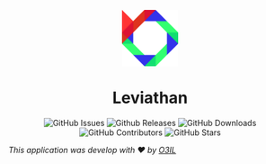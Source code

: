 ﻿<p align="center">
  <img align="center" src="./Leviathan.png" width="100px">
</p>

<h1 align="center">
  Leviathan
</h1>

<p align="center">
  <a style="text-decoration:none" href="https://github.com/O3IL/Leviathan/issues">
    <img src="https://img.shields.io/github/issues/O3IL/Leviathan.svg?style=flat-square" alt="GitHub Issues" />
  </a>
  <a style="text-decoration:none" href="https://github.com/O3IL/Leviathan/releases/releases">
    <img src="https://img.shields.io/github/release/O3IL/Leviathan.svg?style=flat-square" alt="Github Releases" />
  </a>
  <a style="text-decoration:none" href="https://github.com/O3IL/Leviathan/issues">
    <img src="https://img.shields.io/github/downloads/O3IL/Leviathan/total.svg?style=flat-square" alt="GitHub Downloads" />
  </a>
  <a style="text-decoration:none" href="https://github.com/O3IL/Leviathan/graphs/contributors">
    <img src="https://img.shields.io/github/contributors/O3IL/Leviathan?style=flat-square" alt="GitHub Contributors" />
  </a>
  <a style="text-decoration:none" href="https://github.com/O3IL/Leviathan/stargazers">
    <img src="https://img.shields.io/github/stars/O3IL/Leviathan.svg?style=flat-square" alt="GitHub Stars" />
  </a>
</p>

_This application was develop with ❤️ by [O3IL](https://github.com/O3IL/Leviathan)_

